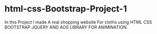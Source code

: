 # html-css-Bootstrap-Project-1
In this Project I made A real shopping website For cloths using 
HTML CSS BOOTSTRAP JQUERY AND AOS LIBRARY FOR ANIMINATION.

